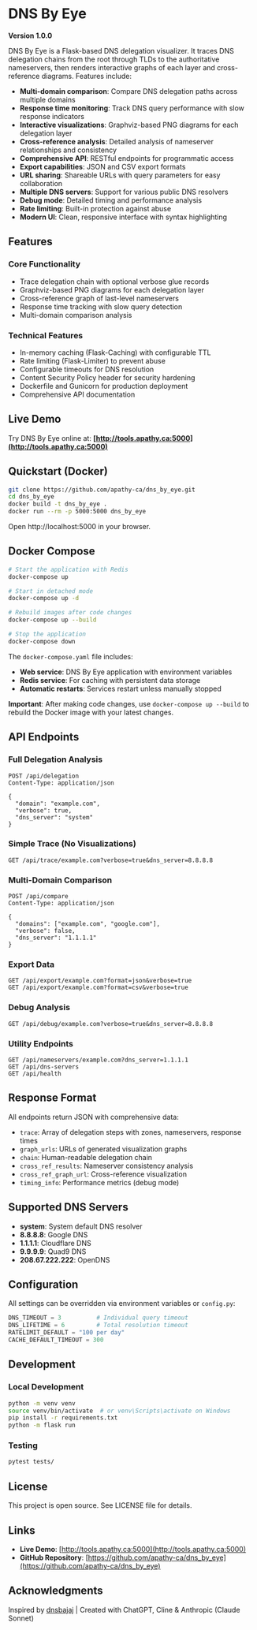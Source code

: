 # DNS By Eye

**Version 1.0.0**

DNS By Eye is a Flask-based DNS delegation visualizer. It traces DNS delegation chains from the root through TLDs to the authoritative nameservers, then renders interactive graphs of each layer and cross-reference diagrams. Features include:

- **Multi-domain comparison**: Compare DNS delegation paths across multiple domains
- **Response time monitoring**: Track DNS query performance with slow response indicators
- **Interactive visualizations**: Graphviz-based PNG diagrams for each delegation layer
- **Cross-reference analysis**: Detailed analysis of nameserver relationships and consistency
- **Comprehensive API**: RESTful endpoints for programmatic access
- **Export capabilities**: JSON and CSV export formats
- **URL sharing**: Shareable URLs with query parameters for easy collaboration
- **Multiple DNS servers**: Support for various public DNS resolvers
- **Debug mode**: Detailed timing and performance analysis
- **Rate limiting**: Built-in protection against abuse
- **Modern UI**: Clean, responsive interface with syntax highlighting

## Features

### Core Functionality
- Trace delegation chain with optional verbose glue records
- Graphviz-based PNG diagrams for each delegation layer
- Cross-reference graph of last-level nameservers
- Response time tracking with slow query detection
- Multi-domain comparison analysis

### Technical Features
- In-memory caching (Flask-Caching) with configurable TTL
- Rate limiting (Flask-Limiter) to prevent abuse
- Configurable timeouts for DNS resolution
- Content Security Policy header for security hardening
- Dockerfile and Gunicorn for production deployment
- Comprehensive API documentation

## Live Demo

Try DNS By Eye online at: **[http://tools.apathy.ca:5000](http://tools.apathy.ca:5000)**

## Quickstart (Docker)

```bash
git clone https://github.com/apathy-ca/dns_by_eye.git
cd dns_by_eye
docker build -t dns_by_eye .
docker run --rm -p 5000:5000 dns_by_eye
```

Open http://localhost:5000 in your browser.

## Docker Compose

```bash
# Start the application with Redis
docker-compose up

# Start in detached mode
docker-compose up -d

# Rebuild images after code changes
docker-compose up --build

# Stop the application
docker-compose down
```

The `docker-compose.yaml` file includes:
- **Web service**: DNS By Eye application with environment variables
- **Redis service**: For caching with persistent data storage
- **Automatic restarts**: Services restart unless manually stopped

**Important**: After making code changes, use `docker-compose up --build` to rebuild the Docker image with your latest changes.

## API Endpoints

### Full Delegation Analysis
```http
POST /api/delegation
Content-Type: application/json

{
  "domain": "example.com",
  "verbose": true,
  "dns_server": "system"
}
```

### Simple Trace (No Visualizations)
```http
GET /api/trace/example.com?verbose=true&dns_server=8.8.8.8
```

### Multi-Domain Comparison
```http
POST /api/compare
Content-Type: application/json

{
  "domains": ["example.com", "google.com"],
  "verbose": false,
  "dns_server": "1.1.1.1"
}
```

### Export Data
```http
GET /api/export/example.com?format=json&verbose=true
GET /api/export/example.com?format=csv&verbose=true
```

### Debug Analysis
```http
GET /api/debug/example.com?verbose=true&dns_server=8.8.8.8
```

### Utility Endpoints
```http
GET /api/nameservers/example.com?dns_server=1.1.1.1
GET /api/dns-servers
GET /api/health
```

## Response Format

All endpoints return JSON with comprehensive data:

- `trace`: Array of delegation steps with zones, nameservers, response times
- `graph_urls`: URLs of generated visualization graphs
- `chain`: Human-readable delegation chain
- `cross_ref_results`: Nameserver consistency analysis
- `cross_ref_graph_url`: Cross-reference visualization
- `timing_info`: Performance metrics (debug mode)

## Supported DNS Servers

- **system**: System default DNS resolver
- **8.8.8.8**: Google DNS
- **1.1.1.1**: Cloudflare DNS
- **9.9.9.9**: Quad9 DNS
- **208.67.222.222**: OpenDNS

## Configuration

All settings can be overridden via environment variables or `config.py`:

```python
DNS_TIMEOUT = 3          # Individual query timeout
DNS_LIFETIME = 6         # Total resolution timeout
RATELIMIT_DEFAULT = "100 per day"
CACHE_DEFAULT_TIMEOUT = 300
```

## Development

### Local Development
```bash
python -m venv venv
source venv/bin/activate  # or venv\Scripts\activate on Windows
pip install -r requirements.txt
python -m flask run
```

### Testing
```bash
pytest tests/
```

## License

This project is open source. See LICENSE file for details.

## Links

- **Live Demo**: [http://tools.apathy.ca:5000](http://tools.apathy.ca:5000)
- **GitHub Repository**: [https://github.com/apathy-ca/dns_by_eye](https://github.com/apathy-ca/dns_by_eye)

## Acknowledgments

Inspired by [dnsbajaj](https://www.zonecut.net/dns/) | Created with ChatGPT, Cline & Anthropic (Claude Sonnet)
